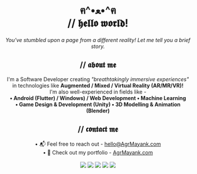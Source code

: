 <h1 align="center">ฅ^•ﻌ•^ฅ<br>// 𝖍𝖊𝖑𝖑𝖔 𝖜𝖔𝖗𝖑𝖉!</h1>

<p align="center"><i>You've stumbled upon a page from a different reality! Let me tell you a brief story.</i></p>

<h2 align="center">// 𝖆𝖇𝖔𝖚𝖙 𝖒𝖊</h2>

<p align="center">
 I'm a Software Developer creating <i>"breathtakingly immersive experiences"</i><br> in technologies like <b>Augmented / Mixed / Virtual Reality (AR/MR/VR)!</b> <br>I'm also well-experienced in fields like - <br>
<b>
• Android (Flutter) / Windows) / Web Development • Machine Learning<br>
• Game Design & Development (Unity) • 3D Modelling & Animation (Blender)</p>
</b>

<h2 align="center">// 𝖈𝖔𝖓𝖙𝖆𝖈𝖙 𝖒𝖊</h2>
<p align="center">
• 📬 Feel free to reach out - <a href="mailto:hello@agrmayank.com">hello@AgrMayank.com</a><br>
• 🎨 Check out my portfolio - <a href="https://agrmayank.com/" target="_blank">AgrMayank.com</a><br>
<br>
<a href="https://medium.com/@AgrMayank" target="_blank"><img src="https://img.shields.io/badge/medium-%2312100E.svg?&style=for-the-badge&logo=medium&logoColor=white" /></a> <a href="https://twitter.com/myid_mayank" target="_blank"><img src="https://img.shields.io/badge/twitter-%231DA1F2.svg?&style=for-the-badge&logo=twitter&logoColor=white" /></a> <a href="https://www.linkedin.com/in/AgrMayank/" target="_blank"><img src="https://img.shields.io/badge/linkedin-%230077B5.svg?&style=for-the-badge&logo=linkedin&logoColor=white" /></a> <a href="https://www.facebook.com/myid.mayank" target="_blank"><img src = "https://img.shields.io/badge/facebook-%231877F2.svg?&style=for-the-badge&logo=facebook&logoColor=white"></a> <a href="https://www.instagram.com/myid.mayank/" target="_blank"><img src = "https://img.shields.io/badge/instagram-%23E4405F.svg?&style=for-the-badge&logo=instagram&logoColor=white"></a>
<br>
</p>
